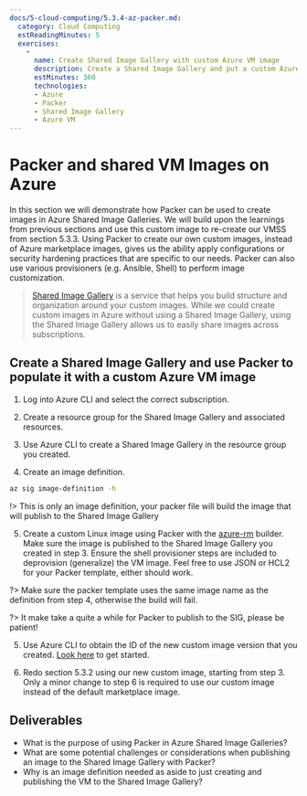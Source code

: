 ```yaml
---
docs/5-cloud-computing/5.3.4-az-packer.md:
  category: Cloud Computing
  estReadingMinutes: 5
  exercises:
    -
      name: Create Shared Image Gallery with custom Azure VM image
      description: Create a Shared Image Gallery and put a custom Azure VM image in it. Then redo the exercise in 5.3.2 with the custom image.
      estMinutes: 360
      technologies:
      - Azure
      - Packer
      - Shared Image Gallery
      - Azure VM
---
```


# Packer and shared VM Images on Azure

In this section we will demonstrate how Packer can be used to create images in Azure Shared Image Galleries. We will build upon the learnings from previous sections and use this custom image to re-create our VMSS from section 5.3.3. Using Packer to create our own custom images, instead of Azure marketplace images, gives us the ability apply configurations or security hardening practices that are specific to our needs. Packer can also use various provisioners (e.g. Ansible, Shell) to perform image customization.

> [Shared Image Gallery](https://docs.microsoft.com/en-us/azure/virtual-machines/shared-image-galleries) is a service that helps you build structure and organization around your custom images. While we could create custom images in Azure without using a Shared Image Gallery, using the Shared Image Gallery allows us to easily share images across subscriptions.

## Create a Shared Image Gallery and use Packer to populate it with a custom Azure VM image

1. Log into Azure CLI and select the correct subscription.

2. Create a resource group for the Shared Image Gallery and associated resources.

3. Use Azure CLI to create a Shared Image Gallery in the resource group you created.

5. Create an image definition.

```bash
az sig image-definition -h
```
!> This is only an image definition, your packer file will build the image that will publish to the Shared Image Gallery

5. Create a custom Linux image using Packer with the [azure-rm](https://www.packer.io/docs/builders/azure/arm) builder. Make sure the image is published to the Shared Image Gallery you created in step 3. Ensure the shell provisioner steps are included to deprovision (generalize) the VM image. Feel free to use JSON or HCL2 for your Packer template, either should work.

?> Make sure the packer template uses the same image name as the definition from step 4, otherwise the build will fail.

?> It make take a quite a while for Packer to publish to the SIG, please be patient!

5. Use Azure CLI to obtain the ID of the new custom image version that you created. [Look here](https://docs.microsoft.com/en-us/cli/azure/sig?view=azure-cli-latest) to get started.

6. Redo section 5.3.2 using our new custom image, starting from step 3. Only a minor change to step 6 is required to use our custom image instead of the default marketplace image.

## Deliverables

- What is the purpose of using Packer in Azure Shared Image Galleries?
- What are some potential challenges or considerations when publishing an image to the Shared Image Gallery with Packer?
- Why is an image definition needed as aside to just creating and publishing the VM to the Shared Image Gallery?
